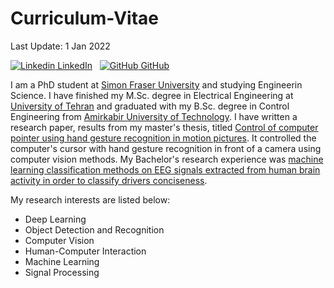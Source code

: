 # Curriculum-Vitae
Last Update: 1 Jan 2022


[![Linkedin](https://i.stack.imgur.com/gVE0j.png) LinkedIn](https://www.linkedin.com/in/yaldaforoutan)
&nbsp;
[![GitHub](https://i.stack.imgur.com/tskMh.png) GitHub](https://github.com/Youlenda)



I am a PhD student at [Simon Fraser University](https://www.sfu.ca) and studying Engineerin Science. I have finished my M.Sc. degree in Electrical Engineering at [University of Tehran](https://ut.ac.ir/en) and graduated with my B.Sc. degree in Control Engineering from [Amirkabir University of Technology](https://aut.ac.ir/en). I have written a research paper, results from my master's thesis, titled [Control of computer pointer using hand gesture recognition in motion pictures](https://github.com/Youlenda/Mouse-using-hand-gesture-recognition-). It controlled the computer's cursor with hand gesture recognition in front of a camera using computer vision methods. My Bachelor's research experience was [machine learning classification methods on EEG signals extracted from human brain activity in order to classify drivers conciseness](https://github.com/Youlenda/Driver-s-consciousness-level-analysis-using-EEG-signals). 


My research interests are listed below:

* Deep Learning
* Object Detection and Recognition
* Computer Vision
* Human-Computer Interaction
* Machine Learning
* Signal Processing
